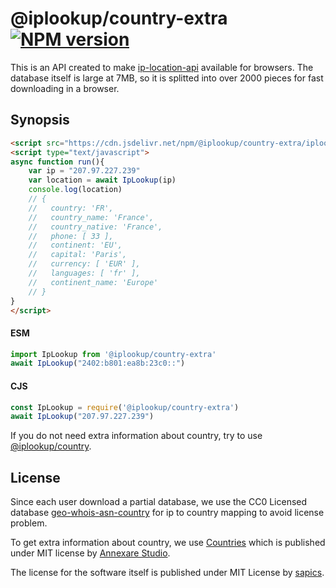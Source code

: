 # @iplookup/country-extra [![NPM version](https://badge.fury.io/js/@iplookup/country-extra)](https://badge.fury.io/js/@iplookup/country-extra)

This is an API created to make [ip-location-api](https://github.com/sapics/ip-location-api) available for browsers.
The database itself is large at 7MB, so it is splitted into over 2000 pieces for fast downloading in a browser.


## Synopsis

```html
<script src="https://cdn.jsdelivr.net/npm/@iplookup/country-extra/iplookup.min.js"></script>
<script type="text/javascript">
async function run(){
	var ip = "207.97.227.239"
	var location = await IpLookup(ip)
	console.log(location)
	// {
	//   country: 'FR',
	//   country_name: 'France',
	//   country_native: 'France',
	//   phone: [ 33 ],
	//   continent: 'EU',
	//   capital: 'Paris',
	//   currency: [ 'EUR' ],
	//   languages: [ 'fr' ],
	//   continent_name: 'Europe'
	// }
}
</script>
```

#### ESM

```javascript
import IpLookup from '@iplookup/country-extra'
await IpLookup("2402:b801:ea8b:23c0::")
```

#### CJS

```javascript
const IpLookup = require('@iplookup/country-extra')
await IpLookup("207.97.227.239")
```

If you do not need extra information about country, try to use [@iplookup/country](https://github.com/sapics/ip-location-api/tree/main/browser/country).


## License

Since each user download a partial database, we use the CC0 Licensed database [geo-whois-asn-country](https://github.com/sapics/ip-location-db/tree/main/geo-whois-asn-country) for ip to country mapping to avoid license problem.

To get extra information about country, we use [Countries](https://github.com/annexare/Countries) which is published under MIT license by [Annexare Studio](https://annexare.com/).

The license for the software itself is published under MIT License by [sapics](https://github.com/sapics).
